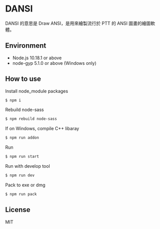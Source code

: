 # DANSI

DANSI 的意思是 Draw ANSI，是用來繪製流行於 PTT 的 ANSI 圖畫的繪圖軟體。

## Environment

  - Node.js 10.18.1 or above
  - node-gyp 5.1.0 or above (Windows only)

## How to use
Install node_module packages
```sh
$ npm i
```
Rebuild node-sass
```sh
$ npm rebuild node-sass
```
If on Windows, compile C++ libaray
```sh
$ npm run addon
```
Run
```sh
$ npm run start
```
Run with develop tool
```sh
$ npm run dev
```
Pack to exe or dmg
```sh
$ npm run pack
```

## License

MIT
